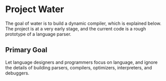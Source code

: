 # Project Water

The goal of water is to build a dynamic compiler, which is explained below.
The project is at a very early stage, and the current code is a rough
prototype of a language parser.

## Primary Goal

Let language designers and programmers focus on language, and ignore the
details of building parsers, compilers, optimizers, interpreters, and
debuggers.


